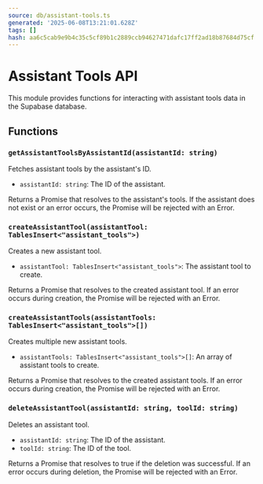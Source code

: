 ```yaml
---
source: db/assistant-tools.ts
generated: '2025-06-08T13:21:01.628Z'
tags: []
hash: aa6c5cab9e9b4c35c5cf89b1c2889ccb94627471dafc17ff2ad18b87684d75cf
---
```

# Assistant Tools API

This module provides functions for interacting with assistant tools data in the Supabase database.

## Functions

### `getAssistantToolsByAssistantId(assistantId: string)`

Fetches assistant tools by the assistant's ID.

- `assistantId: string`: The ID of the assistant.

Returns a Promise that resolves to the assistant's tools. If the assistant does not exist or an error occurs, the Promise will be rejected with an Error.

### `createAssistantTool(assistantTool: TablesInsert<"assistant_tools">)`

Creates a new assistant tool.

- `assistantTool: TablesInsert<"assistant_tools">`: The assistant tool to create.

Returns a Promise that resolves to the created assistant tool. If an error occurs during creation, the Promise will be rejected with an Error.

### `createAssistantTools(assistantTools: TablesInsert<"assistant_tools">[])`

Creates multiple new assistant tools.

- `assistantTools: TablesInsert<"assistant_tools">[]`: An array of assistant tools to create.

Returns a Promise that resolves to the created assistant tools. If an error occurs during creation, the Promise will be rejected with an Error.

### `deleteAssistantTool(assistantId: string, toolId: string)`

Deletes an assistant tool.

- `assistantId: string`: The ID of the assistant.
- `toolId: string`: The ID of the tool.

Returns a Promise that resolves to true if the deletion was successful. If an error occurs during deletion, the Promise will be rejected with an Error.
